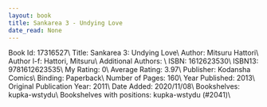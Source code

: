 ```yaml
---
layout: book
title: Sankarea 3 - Undying Love
date_read: None
---
```


Book Id: 17316527\ 
Title: Sankarea 3: Undying Love\ 
Author: Mitsuru Hattori\ 
Author l-f: Hattori, Mitsuru\ 
Additional Authors: \ 
ISBN: 1612623530\ 
ISBN13: 9781612623535\ 
My Rating: 0\ 
Average Rating: 3.97\ 
Publisher: Kodansha Comics\ 
Binding: Paperback\ 
Number of Pages: 160\ 
Year Published: 2013\ 
Original Publication Year: 2011\ 
Date Added: 2020/11/08\ 
Bookshelves: kupka-wstydu\ 
Bookshelves with positions: kupka-wstydu (#2041)\ 

